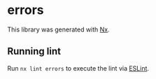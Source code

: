 # errors

This library was generated with [Nx](https://nx.dev).

## Running lint

Run `nx lint errors` to execute the lint via [ESLint](https://eslint.org/).
